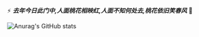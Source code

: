 ⚡  ***去年今日此门中,人面桃花相映红,人面不知何处去,桃花依旧笑春风*** 👋

<!--
**Joy-ful/Joy-ful** is a ✨ _special_ ✨ repository because its `README.md` (this file) appears on your GitHub profile.

Here are some ideas to get you started:

- 🔭 I’m currently working on ...
- 🌱 I’m currently learning ...
- 👯 I’m looking to collaborate on ...
- 🤔 I’m looking for help with ...
- 💬 Ask me about ...
- 📫 How to reach me: ...
- 😄 Pronouns: ...
- ⚡ Fun fact: ...
-->
<!--
[![Anurag's GitHub stats](https://github-readme-stats.vercel.app/api?username=Joy-ful)](https://github.com/anuraghazra/github-readme-stats)
-->
![Anurag's GitHub stats](https://github-readme-stats.vercel.app/api?username=Joy-ful&show_icons=true&theme=radical)
